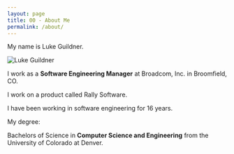 ```yaml
---
layout: page
title: 00 - About Me
permalink: /about/
---
```


My name is Luke Guildner.

![](/resouces/guildner.jpg "Luke Guildner")

I work as a **Software Engineering Manager** at Broadcom, Inc. in Broomfield, CO.

I work on a product called Rally Software.

I have been working in software engineering for 16 years.

My degree: 

Bachelors of Science in **Computer Science and Engineering** from the University of Colorado at Denver.